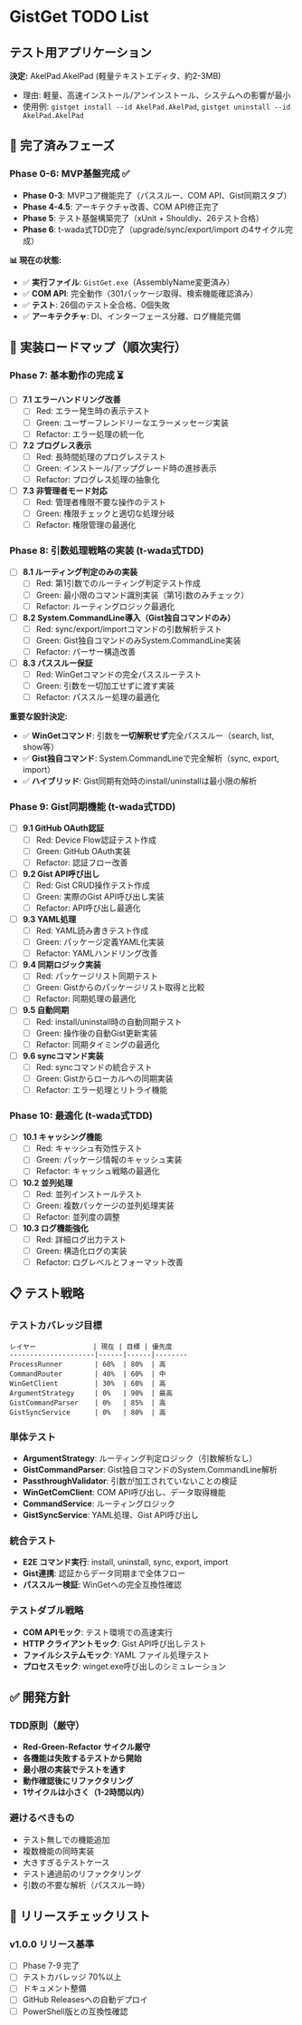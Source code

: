 # GistGet TODO List

## テスト用アプリケーション
**決定:** AkelPad.AkelPad (軽量テキストエディタ、約2-3MB)
- 理由: 軽量、高速インストール/アンインストール、システムへの影響が最小
- 使用例: `gistget install --id AkelPad.AkelPad`, `gistget uninstall --id AkelPad.AkelPad`

## 🎉 完了済みフェーズ

### Phase 0-6: MVP基盤完成 ✅
- **Phase 0-3**: MVPコア機能完了（パススルー、COM API、Gist同期スタブ）
- **Phase 4-4.5**: アーキテクチャ改善、COM API修正完了
- **Phase 5**: テスト基盤構築完了（xUnit + Shouldly、26テスト合格）
- **Phase 6**: t-wada式TDD完了（upgrade/sync/export/import の4サイクル完成）

**📊 現在の状態:**
- ✅ **実行ファイル**: `GistGet.exe`（AssemblyName変更済み）
- ✅ **COM API**: 完全動作（301パッケージ取得、検索機能確認済み）
- ✅ **テスト**: 26個のテスト全合格、0個失敗
- ✅ **アーキテクチャ**: DI、インターフェース分離、ログ機能完備

## 🚀 実装ロードマップ（順次実行）

### Phase 7: 基本動作の完成 ⏳
- [ ] **7.1 エラーハンドリング改善**
  - [ ] Red: エラー発生時の表示テスト
  - [ ] Green: ユーザーフレンドリーなエラーメッセージ実装
  - [ ] Refactor: エラー処理の統一化
- [ ] **7.2 プログレス表示**
  - [ ] Red: 長時間処理のプログレステスト
  - [ ] Green: インストール/アップグレード時の進捗表示
  - [ ] Refactor: プログレス処理の抽象化
- [ ] **7.3 非管理者モード対応**
  - [ ] Red: 管理者権限不要な操作のテスト
  - [ ] Green: 権限チェックと適切な処理分岐
  - [ ] Refactor: 権限管理の最適化

### Phase 8: 引数処理戦略の実装 (t-wada式TDD)
- [ ] **8.1 ルーティング判定のみの実装**
  - [ ] Red: 第1引数でのルーティング判定テスト作成
  - [ ] Green: 最小限のコマンド識別実装（第1引数のみチェック）
  - [ ] Refactor: ルーティングロジック最適化
- [ ] **8.2 System.CommandLine導入（Gist独自コマンドのみ）**
  - [ ] Red: sync/export/importコマンドの引数解析テスト
  - [ ] Green: Gist独自コマンドのみSystem.CommandLine実装
  - [ ] Refactor: パーサー構造改善
- [ ] **8.3 パススルー保証**
  - [ ] Red: WinGetコマンドの完全パススルーテスト
  - [ ] Green: 引数を一切加工せずに渡す実装
  - [ ] Refactor: パススルー処理の最適化

**重要な設計決定:**
- ✅ **WinGetコマンド**: 引数を**一切解釈せず**完全パススルー（search, list, show等）
- ✅ **Gist独自コマンド**: System.CommandLineで完全解析（sync, export, import）
- ✅ **ハイブリッド**: Gist同期有効時のinstall/uninstallは最小限の解析

### Phase 9: Gist同期機能 (t-wada式TDD)
- [ ] **9.1 GitHub OAuth認証**
  - [ ] Red: Device Flow認証テスト作成
  - [ ] Green: GitHub OAuth実装
  - [ ] Refactor: 認証フロー改善
- [ ] **9.2 Gist API呼び出し**
  - [ ] Red: Gist CRUD操作テスト作成
  - [ ] Green: 実際のGist API呼び出し実装
  - [ ] Refactor: API呼び出し最適化
- [ ] **9.3 YAML処理**
  - [ ] Red: YAML読み書きテスト作成
  - [ ] Green: パッケージ定義YAML化実装
  - [ ] Refactor: YAMLハンドリング改善
- [ ] **9.4 同期ロジック実装**
  - [ ] Red: パッケージリスト同期テスト
  - [ ] Green: Gistからのパッケージリスト取得と比較
  - [ ] Refactor: 同期処理の最適化
- [ ] **9.5 自動同期**
  - [ ] Red: install/uninstall時の自動同期テスト
  - [ ] Green: 操作後の自動Gist更新実装
  - [ ] Refactor: 同期タイミングの最適化
- [ ] **9.6 syncコマンド実装**
  - [ ] Red: syncコマンドの統合テスト
  - [ ] Green: Gistからローカルへの同期実装
  - [ ] Refactor: エラー処理とリトライ機能

### Phase 10: 最適化 (t-wada式TDD)
- [ ] **10.1 キャッシング機能**
  - [ ] Red: キャッシュ有効性テスト
  - [ ] Green: パッケージ情報のキャッシュ実装
  - [ ] Refactor: キャッシュ戦略の最適化
- [ ] **10.2 並列処理**
  - [ ] Red: 並列インストールテスト
  - [ ] Green: 複数パッケージの並列処理実装
  - [ ] Refactor: 並列度の調整
- [ ] **10.3 ログ機能強化**
  - [ ] Red: 詳細ログ出力テスト
  - [ ] Green: 構造化ログの実装
  - [ ] Refactor: ログレベルとフォーマット改善

## 📋 テスト戦略

### テストカバレッジ目標
```
レイヤー              | 現在 | 目標 | 優先度
---------------------|------|------|--------
ProcessRunner        | 60%  | 80%  | 高
CommandRouter        | 40%  | 60%  | 中
WinGetClient         | 30%  | 60%  | 高
ArgumentStrategy     | 0%   | 90%  | 最高
GistCommandParser    | 0%   | 85%  | 高
GistSyncService      | 0%   | 80%  | 高
```

### 単体テスト
- **ArgumentStrategy**: ルーティング判定ロジック（引数解析なし）
- **GistCommandParser**: Gist独自コマンドのSystem.CommandLine解析
- **PassthroughValidator**: 引数が加工されていないことの検証
- **WinGetComClient**: COM API呼び出し、データ取得機能
- **CommandService**: ルーティングロジック
- **GistSyncService**: YAML処理、Gist API呼び出し

### 統合テスト
- **E2E コマンド実行**: install, uninstall, sync, export, import
- **Gist連携**: 認証からデータ同期まで全体フロー
- **パススルー検証**: WinGetへの完全互換性確認

### テストダブル戦略
- **COM APIモック**: テスト環境での高速実行
- **HTTP クライアントモック**: Gist API呼び出しテスト
- **ファイルシステムモック**: YAML ファイル処理テスト
- **プロセスモック**: winget.exe呼び出しのシミュレーション

## ✅ 開発方針

### TDD原則（厳守）
- **Red-Green-Refactor サイクル厳守**
- **各機能は失敗するテストから開始**
- **最小限の実装でテストを通す**
- **動作確認後にリファクタリング**
- **1サイクルは小さく（1-2時間以内）**

### 避けるべきもの
- テスト無しでの機能追加
- 複数機能の同時実装
- 大きすぎるテストケース
- テスト通過前のリファクタリング
- 引数の不要な解析（パススルー時）

## 📝 リリースチェックリスト

### v1.0.0 リリース基準
- [ ] Phase 7-9 完了
- [ ] テストカバレッジ 70%以上
- [ ] ドキュメント整備
- [ ] GitHub Releasesへの自動デプロイ
- [ ] PowerShell版との互換性確認